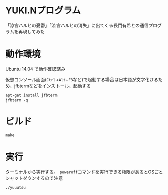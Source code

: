 # YUKI.Nプログラム

「涼宮ハルヒの憂鬱」「涼宮ハルヒの消失」に出てくる長門有希との通信プログラムを再現してみた

# 動作環境
Ubuntu 14.04 で動作確認済み

仮想コンソール画面(`Ctrl`+`Alt`+`F3`など)で起動する場合は日本語が文字化けるため、jfbtermなどをインストール、起動する

    apt-get install jfbterm
    jfbterm -q

# ビルド

    make

# 実行
ターミナルから実行する。
`poweroff`コマンドを実行できる権限があるとOSごとシャットダウンするので注意

    ./yuuutsu

